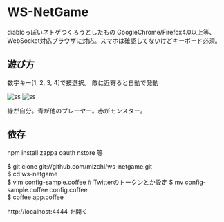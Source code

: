 WS-NetGame
===============

diabloっぽいネトゲつくろうとしたもの
GoogleChrome/Firefox4.0以上等、WebSocket対応ブラウザに対応。スマホは確認してないけどキーボード必須。


遊び方
---------
数字キー[1, 2, 3, 4]で技選択。
敵に近寄ると自動で発動

![ss](https://github.com/mizchi/ws-netgame/raw/master/public/ss2.jpg "ss")
![ss](https://github.com/mizchi/ws-netgame/raw/master/public/ss.jpg "ss")


緑が自分。青が他のプレーヤー。赤がモンスター。

依存
---------
npm install zappa oauth nstore  等  

$ git clone git://github.com/mizchi/ws-netgame.git  
$ cd ws-netgame  
$ vim config-sample.coffee  # Twitterのトークンとか設定
$ mv config-sample.coffee config.coffee  
$ coffee app.coffee  

http://localhost:4444 を開く  


